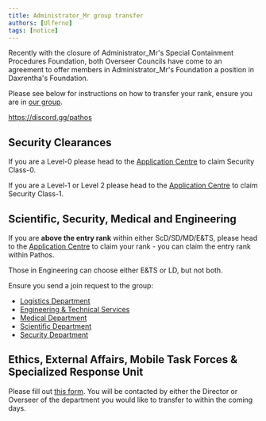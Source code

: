 ```yaml
---
title: Administrator_Mr group transfer
authors: [Ulferno]
tags: [notice]
---
```


Recently with the closure of Administrator_Mr's Special Containment Procedures Foundation, both Overseer Councils have come to an agreement to offer members in Administrator_Mr's Foundation a position in Daxrentha's Foundation.

Please see below for instructions on how to transfer your rank, ensure you are in [our group](https://www.roblox.com/groups/4606577/SCPF-Special-Containment-Procedures-Foundation#!/about).

https://discord.gg/pathos

## Security Clearances

If you are a Level-0 please head to the [Application Centre](https://www.roblox.com/games/4571894336/Application-Center) to claim Security Class-0.

If you are a Level-1 or Level 2 please head to the [Application Centre](https://www.roblox.com/games/4571894336/Application-Center) to claim Security Class-1.

## Scientific, Security, Medical and Engineering

If you are **above the entry rank** within either ScD/SD/MD/E&TS, please head to the [Application Centre](https://www.roblox.com/games/4571894336/Application-Center) to claim your rank - you can claim the entry rank within Pathos.

Those in Engineering can choose either E&TS or LD, but not both.

Ensure you send a join request to the group:
- [Logistics Department](https://www.roblox.com/groups/7793808/SCPF-Logistics-Department)
- [Engineering & Technical Services](https://www.roblox.com/groups/6388195/SCPF-Engineering-Technical-Services)
- [Medical Department](https://www.roblox.com/groups/4606695/SCPF-Medical-Department)
- [Scientific Department](https://www.roblox.com/groups/4606685/SCPF-Scientific-Department)
- [Security Department](https://www.roblox.com/groups/4606666/SCPF-Security-Department)

## Ethics, External Affairs, Mobile Task Forces & Specialized Response Unit

Please fill out [this form](https://forms.gle/fTzZnfkGb97y59QU6). You will be contacted by either the Director or Overseer of the department you would like to transfer to within the coming days.